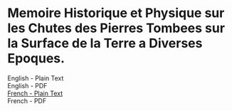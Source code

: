 # Memoire Historique et Physique sur les Chutes des Pierres Tombees sur la Surface de la Terre a Diverses Epoques.

English - Plain Text  
English - PDF  
[French - Plain Text](full-text-french.md)  
French - PDF
